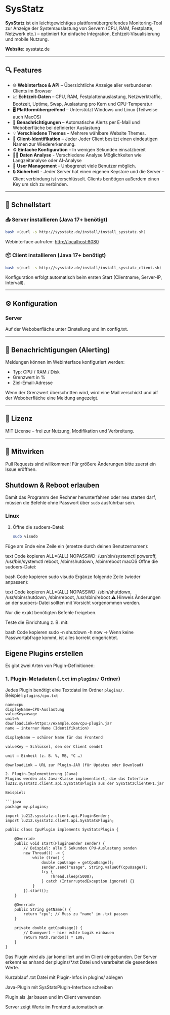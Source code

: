 # SysStatz

**SysStatz** ist ein leichtgewichtiges plattformübergreifendes Monitoring-Tool zur Anzeige der Systemauslastung von Servern (CPU, RAM, Festplatte, Netzwerk etc.) – optimiert für einfache Integration, Echtzeit-Visualisierung und mobile Nutzung.

**Website:** sysstatz.de

---

## 🔍 Features

- 🌐 **Webinterface & API** – Übersichtliche Anzeige aller verbundenen Clients im Browser
- 📈 **Echtzeit-Daten** – CPU, RAM, Festplattenauslastung, Netzwerktraffic, Bootzeit, Uptime, Swap, Auslastung pro Kern und CPU-Temperatur
- 🖥️ **Plattformübergreifend** – Unterstützt Windows und Linux (Teilweise auch MacOS)
- 🔔 **Benachrichtigungen** – Automatische Alerts per E-Mail und Weboberfläche bei definierter Auslastung
- 💡 **Verschiedene Themes** – Mehrere wählbare Website Themes.
- 🔐 **Client-Identifikation** – Jeder Jeder Client besitzt einen eindeutigen Namen zur Wiedererkennung.
- ⚙️ **Einfache Konfiguration** – In wenigen Sekunden einsatzbereit
- 👨‍💻 **Daten Analyse** - Verschiedene Analyse Möglichkeiten wie Langzeitanalyse oder AI-Analyse
- 🪪 **User Management** - Unbegrenzt viele Benutzer möglich.
- 🔒 **Sicherheit** - Jeder Server hat einen eigenen Keystore und die Server - Client verbindung ist verschlüsselt. Clients benötigen außerdem einen Key um sich zu verbinden.

---

## 🚀 Schnellstart

### 📥 Server installieren (Java 17+ benötigt)

```bash
bash <(curl -s http://sysstatz.de/install/install_sysstatz.sh)
```

Webinterface aufrufen: [http://localhost:8080](http://localhost:8080)

### 📦 Client installieren (Java 17+ benötigt)

```bash
bash <(curl -s http://sysstatz.de/install/install_sysstatz_client.sh)
```

Konfiguration erfolgt automatisch beim ersten Start (Clientname, Server-IP, Intervall).

---

## ⚙️ Konfiguration

### Server

Auf der Weboberfläche unter Einstellung und im config.txt.

---

## 📧 Benachrichtigungen (Alerting)

Meldungen können im Webinterface konfiguriert werden:

- Typ: CPU / RAM / Disk
- Grenzwert in %
- Ziel-Email-Adresse

Wenn der Grenzwert überschritten wird, wird eine Mail verschickt und aif der Weboberfläche eine Meldung angezeigt.

---

## 📜 Lizenz

MIT License – frei zur Nutzung, Modifikation und Verbreitung.

---

## 🤝 Mitwirken

Pull Requests sind willkommen! Für größere Änderungen bitte zuerst ein Issue eröffnen.


## Shutdown & Reboot erlauben

Damit das Programm den Rechner herunterfahren oder neu starten darf, müssen die Befehle ohne Passwort über `sudo` ausführbar sein.

### Linux
1. Öffne die sudoers-Datei:
   ```bash
   sudo visudo
Füge am Ende eine Zeile ein (ersetze <username> durch deinen Benutzernamen):

text
Code kopieren
<username> ALL=(ALL) NOPASSWD: /usr/bin/systemctl poweroff, /usr/bin/systemctl reboot, /sbin/shutdown, /sbin/reboot
macOS
Öffne die sudoers-Datei:

bash
Code kopieren
sudo visudo
Ergänze folgende Zeile (wieder <username> anpassen):

text
Code kopieren
<username> ALL=(ALL) NOPASSWD: /sbin/shutdown, /usr/sbin/shutdown, /sbin/reboot, /usr/sbin/reboot
⚠️ Hinweis
Änderungen an der sudoers-Datei sollten mit Vorsicht vorgenommen werden.

Nur die exakt benötigten Befehle freigeben.

Teste die Einrichtung z. B. mit:

bash
Code kopieren
sudo -n shutdown -h now
→ Wenn keine Passwortabfrage kommt, ist alles korrekt eingerichtet.


## Eigene Plugins erstellen

Es gibt zwei Arten von Plugin-Definitionen:

### 1. Plugin-Metadaten (`.txt` im `plugins/` Ordner)

Jedes Plugin benötigt eine Textdatei im Ordner `plugins/`.  
Beispiel: `plugins/cpu.txt`

```txt
name=cpu
displayName=CPU-Auslastung
valueKey=usage
unit=%
downloadLink=https://example.com/cpu-plugin.jar
name – interner Name (Identifikation)

displayName – schöner Name für das Frontend

valueKey – Schlüssel, den der Client sendet

unit – Einheit (z. B. %, MB, °C …)

downloadLink – URL zur Plugin-JAR (für Updates oder Download)

2. Plugin-Implementierung (Java)
Plugins werden als Java-Klasse implementiert, die das Interface
lu212.sysstatz.client.api.SysStatsPlugin aus der SysStatzClientAPI.jar implementiert.

Beispiel:

```java
package my.plugins;

import lu212.sysstatz.client.api.PluginSender;
import lu212.sysstatz.client.api.SysStatsPlugin;

public class CpuPlugin implements SysStatsPlugin {

    @Override
    public void start(PluginSender sender) {
        // Beispiel: alle 5 Sekunden CPU-Auslastung senden
        new Thread(() -> {
            while (true) {
                double cpuUsage = getCpuUsage();
                sender.send("usage", String.valueOf(cpuUsage));
                try {
                    Thread.sleep(5000);
                } catch (InterruptedException ignored) {}
            }
        }).start();
    }

    @Override
    public String getName() {
        return "cpu"; // Muss zu "name" im .txt passen
    }

    private double getCpuUsage() {
        // Dummywert – hier echte Logik einbauen
        return Math.random() * 100;
    }
}

```
Das Plugin wird als .jar kompiliert und im Client eingebunden.
Der Server erkennt es anhand der plugins/*.txt Datei und verarbeitet die gesendeten Werte.

Kurzablauf
.txt Datei mit Plugin-Infos in plugins/ ablegen

Java-Plugin mit SysStatsPlugin-Interface schreiben

Plugin als .jar bauen und im Client verwenden

Server zeigt Werte im Frontend automatisch an
